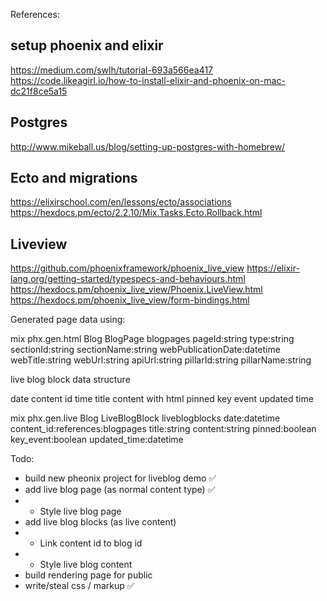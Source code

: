 References:

## setup phoenix and elixir

https://medium.com/swlh/tutorial-693a566ea417
https://code.likeagirl.io/how-to-install-elixir-and-phoenix-on-mac-dc21f8ce5a15

## Postgres

http://www.mikeball.us/blog/setting-up-postgres-with-homebrew/

## Ecto and migrations

https://elixirschool.com/en/lessons/ecto/associations
https://hexdocs.pm/ecto/2.2.10/Mix.Tasks.Ecto.Rollback.html

## Liveview

https://github.com/phoenixframework/phoenix_live_view
https://elixir-lang.org/getting-started/typespecs-and-behaviours.html
https://hexdocs.pm/phoenix_live_view/Phoenix.LiveView.html
https://hexdocs.pm/phoenix_live_view/form-bindings.html

Generated page data using:

mix phx.gen.html Blog BlogPage blogpages pageId:string type:string sectionId:string sectionName:string webPublicationDate:datetime webTitle:string webUrl:string apiUrl:string pillarId:string pillarName:string

live blog block data structure

date
content id
time
title
content with html
pinned
key event
updated time

mix phx.gen.live Blog LiveBlogBlock liveblogblocks date:datetime content_id:references:blogpages title:string content:string pinned:boolean key_event:boolean updated_time:datetime

Todo:

- build new pheonix project for liveblog demo ✅
- add live blog page (as normal content type) ✅
- - Style live blog page
- add live blog blocks (as live content)
- - Link content id to blog id
- - Style live blog content
- build rendering page for public
- write/steal css / markup ✅
